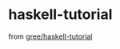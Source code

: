 haskell-tutorial
======
from [gree/haskell-tutorial](https://github.com/gree/haskell-tutorial/wiki/)
